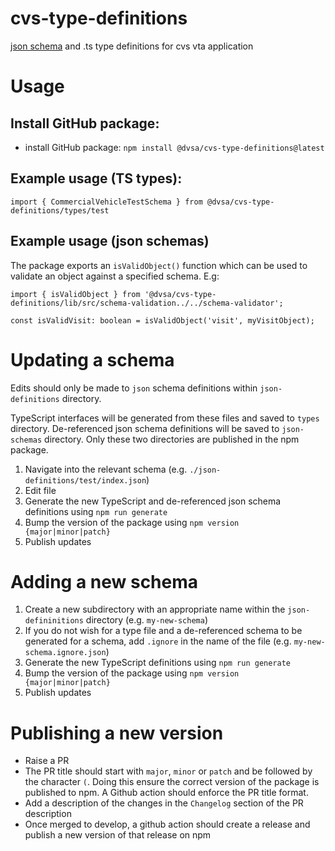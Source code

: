 # cvs-type-definitions

[json schema](https://json-schema.org/) and .ts type definitions for cvs vta application

# Usage

## Install GitHub package:

- install GitHub package: `npm install @dvsa/cvs-type-definitions@latest`

## Example usage (TS types):

`import { CommercialVehicleTestSchema } from @dvsa/cvs-type-definitions/types/test`

## Example usage (json schemas)

The package exports an `isValidObject()` function which can be used to validate an object against a specified schema. E.g:

`import { isValidObject } from '@dvsa/cvs-type-definitions/lib/src/schema-validation../../schema-validator';`

`const isValidVisit: boolean = isValidObject('visit', myVisitObject);`

# Updating a schema

Edits should only be made to `json` schema definitions within `json-definitions` directory.

TypeScript interfaces will be generated from these files and saved to `types` directory. De-referenced json schema definitions will be saved to `json-schemas` directory. Only these two directories are published in the npm package.

1. Navigate into the relevant schema (e.g. `./json-definitions/test/index.json`)
2. Edit file
3. Generate the new TypeScript and de-referenced json schema definitions using `npm run generate`
4. Bump the version of the package using `npm version {major|minor|patch}`
5. Publish updates

# Adding a new schema

1. Create a new subdirectory with an appropriate name within the `json-defininitions` directory (e.g. `my-new-schema`)
2. If you do not wish for a type file and a de-referenced schema to be generated for a schema, add `.ignore` in the name of the file (e.g. `my-new-schema.ignore.json`)
3. Generate the new TypeScript definitions using `npm run generate`
4. Bump the version of the package using `npm version {major|minor|patch}`
5. Publish updates

# Publishing a new version

- Raise a PR
- The PR title should start with `major`, `minor` or `patch` and be followed by the character `(`. Doing this ensure the correct version of the package is published to npm. A Github action should enforce the PR title format.
- Add a description of the changes in the `Changelog` section of the PR description
- Once merged to develop, a github action should create a release and publish a new version of that release on npm
